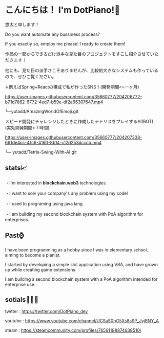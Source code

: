 # こんにちは！ I'm DotPiano!👋

悠太と申します！  

Do you want automate any bussiness process?  

If you exactly so, employ me please! I ready to create them!   

作品の一部からできるだけ派手な見た目のプロジェクトをすこし紹介させていただきます！  

他にも、見た目の派手さこそありませんが、比較的大きなシステムも作っているので、ぜひご覧ください。  

↓例えばSpring+Reactの構成で私が作ったSNS！(開発期間<=一ヶ月)  

https://user-images.githubusercontent.com/35660777/204206772-b71d7862-6772-4ed7-b59e-df2a66307647.mp4

└─yutadd/AmazingWorldOfEmoji.git  

スピード開発にチャレンジしたときに作成したテトリスをプレイするAI(BOT) (実効開発期間<７時間)  

https://user-images.githubusercontent.com/35660777/204207338-691de4cc-41c9-4160-8b14-c12d253dcccb.mp4

└─ yutadd/Tetris-Swing-With-AI.git  

## stats📈  
・I'm interested in **blockchain**,**web3** technologies.  

・I want to solv your company's any problem using my code!  

・I used to programing using java lang.  

・I am building my second blockchain system with PoA algorithm for enterprises.
  
## Past⌚  
I have been programming as a hobby since I was in elementary school, aiming to become a pianist.  

I started by developing a simple slot application using VBA, and have grown up while creating game extensions.  

I am building a second blockchain system with a PoA algorithm intended for enterprise use.

## sotials🧑‍🤝‍🧑

twitter : https://twitter.com/DotPiano_dev  

youtube : https://www.youtube.com/channel/UCSaS0pG5Xs8s9P_JyjBNY_A  

steam   : https://steamcommunity.com/profiles/76561198874638510/  
